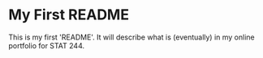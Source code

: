 # My First README

This is my first 'README'. It will describe what is (eventually) in my online portfolio for STAT 244.